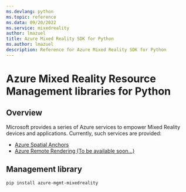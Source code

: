```yaml
---
ms.devlang: python
ms.topic: reference
ms.data: 09/20/2022
ms.service: mixedreality
author: lmazuel
title: Azure Mixed Reality SDK for Python
ms.author: lmazuel
description: Reference for Azure Mixed Reality SDK for Python
---
```

# Azure Mixed Reality Resource Management libraries for Python

## Overview

Microsoft provides a series of Azure services to empower Mixed Reality devices and applications. Currently, such services are provided:

* [Azure Spatial Anchors](https://azure.microsoft.com/en-us/services/spatial-anchors/)
* [Azure Remote Rendering (To be available soon...)](https://azure.microsoft.com/en-us/services/remote-rendering/)

## Management library
```bash
pip install azure-mgmt-mixedreality
```